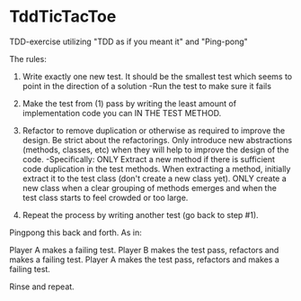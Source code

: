 TddTicTacToe
============

TDD-exercise utilizing "TDD as if you meant it" and "Ping-pong"

The rules:

1. Write exactly one new test. It should be the smallest test which seems to point in the direction of a solution
	-Run the test to make sure it fails

2. Make the test from (1) pass by writing the least amount of implementation code you can IN THE TEST METHOD.

3. Refactor to remove duplication or otherwise as required to improve the design. Be strict about the refactorings. Only introduce new abstractions (methods, classes, etc) when they will help to improve the design of the code. 
	-Specifically:
	ONLY Extract a new method if there is sufficient code duplication in the test methods. When extracting a method, initially extract it to the test class (don't create a new class yet).
	ONLY create a new class when a clear grouping of methods emerges and when the test class starts to feel crowded or too large.

4. Repeat the process by writing another test (go back to step #1).

Pingpong this back and forth. As in:

Player A makes a failing test.
Player B makes the test pass, refactors and makes a failing test.
Player A makes the test pass, refactors and makes a failing test.

Rinse and repeat.